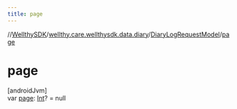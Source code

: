 ```yaml
---
title: page
---
```

//[WellthySDK](../../../index.html)/[wellthy.care.wellthysdk.data.diary](../index.html)/[DiaryLogRequestModel](index.html)/[page](page.html)



# page



[androidJvm]\
var [page](page.html): [Int](https://kotlinlang.org/api/latest/jvm/stdlib/kotlin/-int/index.html)? = null




